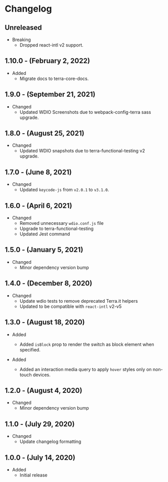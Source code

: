 # Changelog

## Unreleased

* Breaking
  * Dropped react-intl v2 support.

## 1.10.0 - (February 2, 2022)

* Added
  * Migrate docs to terra-core-docs.

## 1.9.0 - (September 21, 2021)

* Changed
  * Updated WDIO Screenshots due to webpack-config-terra sass upgrade.

## 1.8.0 - (August 25, 2021)

* Changed
  * Updated WDIO snapshots due to terra-functional-testing v2 upgrade.

## 1.7.0 - (June 8, 2021)

* Changed
  * Updated `keycode-js` from `v2.0.1` to `v3.1.0`.

## 1.6.0 - (April 6, 2021)

* Changed
  * Removed unnecessary `wdio.conf.js` file
  * Upgrade to terra-functional-testing
  * Updated Jest command

## 1.5.0 - (January 5, 2021)

* Changed
  * Minor dependency version bump

## 1.4.0 - (December 8, 2020)

* Changed
  * Update wdio tests to remove deprecated Terra.it helpers
  * Updated to be compatible with `react-intl` v2-v5

## 1.3.0 - (August 18, 2020)

* Added
  * Added `isBlock` prop to render the switch as block element when specified.

* Added
  * Added an interaction media query to apply `hover` styles only on non-touch devices.

## 1.2.0 - (August 4, 2020)

* Changed
  * Minor dependency version bump

## 1.1.0 - (July 29, 2020)

* Changed
  * Update changelog formatting

## 1.0.0 - (July 14, 2020)

* Added
  * Initial release
